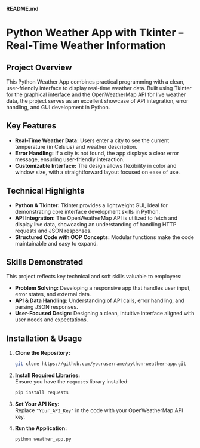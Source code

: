 **README.md**

# Python Weather App with Tkinter – Real-Time Weather Information

## Project Overview
This Python Weather App combines practical programming with a clean, user-friendly interface to display real-time weather data. Built using Tkinter for the graphical interface and the OpenWeatherMap API for live weather data, the project serves as an excellent showcase of API integration, error handling, and GUI development in Python.

## Key Features
- **Real-Time Weather Data:** Users enter a city to see the current temperature (in Celsius) and weather description.
- **Error Handling:** If a city is not found, the app displays a clear error message, ensuring user-friendly interaction.
- **Customizable Interface:** The design allows flexibility in color and window size, with a straightforward layout focused on ease of use.

## Technical Highlights
- **Python & Tkinter:** Tkinter provides a lightweight GUI, ideal for demonstrating core interface development skills in Python.
- **API Integration:** The OpenWeatherMap API is utilized to fetch and display live data, showcasing an understanding of handling HTTP requests and JSON responses.
- **Structured Code with OOP Concepts:** Modular functions make the code maintainable and easy to expand.

## Skills Demonstrated
This project reflects key technical and soft skills valuable to employers:
- **Problem Solving:** Developing a responsive app that handles user input, error states, and external data.
- **API & Data Handling:** Understanding of API calls, error handling, and parsing JSON responses.
- **User-Focused Design:** Designing a clean, intuitive interface aligned with user needs and expectations.

## Installation & Usage
1. **Clone the Repository:**  
   ```bash
   git clone https://github.com/yourusername/python-weather-app.git
   ```

2. **Install Required Libraries:**  
   Ensure you have the `requests` library installed:
   ```bash
   pip install requests
   ```

3. **Set Your API Key:**  
   Replace `"Your_API_Key"` in the code with your OpenWeatherMap API key.

4. **Run the Application:**  
   ```bash
   python weather_app.py
   ```

